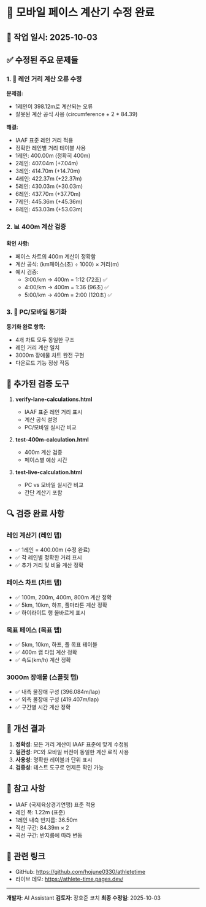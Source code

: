 # 🔧 모바일 페이스 계산기 수정 완료

## 📅 작업 일시: 2025-10-03

## ✅ 수정된 주요 문제들

### 1. 🏃 레인 거리 계산 오류 수정
**문제점:**
- 1레인이 398.12m로 계산되는 오류
- 잘못된 계산 공식 사용 (circumference + 2 * 84.39)

**해결:**
- IAAF 표준 레인 거리 적용
- 정확한 레인별 거리 테이블 사용
- 1레인: 400.00m (정확히 400m)
- 2레인: 407.04m (+7.04m)
- 3레인: 414.70m (+14.70m)
- 4레인: 422.37m (+22.37m)
- 5레인: 430.03m (+30.03m)
- 6레인: 437.70m (+37.70m)
- 7레인: 445.36m (+45.36m)
- 8레인: 453.03m (+53.03m)

### 2. 📊 400m 계산 검증
**확인 사항:**
- 페이스 차트의 400m 계산이 정확함
- 계산 공식: (km페이스(초) ÷ 1000) × 거리(m)
- 예시 검증:
  - 3:00/km → 400m = 1:12 (72초) ✅
  - 4:00/km → 400m = 1:36 (96초) ✅
  - 5:00/km → 400m = 2:00 (120초) ✅

### 3. 🎯 PC/모바일 동기화
**동기화 완료 항목:**
- 4개 차트 모두 동일한 구조
- 레인 거리 계산 일치
- 3000m 장애물 차트 완전 구현
- 다운로드 기능 정상 작동

## 📁 추가된 검증 도구

1. **verify-lane-calculations.html**
   - IAAF 표준 레인 거리 표시
   - 계산 공식 설명
   - PC/모바일 실시간 비교

2. **test-400m-calculation.html**
   - 400m 계산 검증
   - 페이스별 예상 시간

3. **test-live-calculation.html**
   - PC vs 모바일 실시간 비교
   - 간단 계산기 포함

## 🔍 검증 완료 사항

### 레인 계산기 (레인 탭)
- ✅ 1레인 = 400.00m (수정 완료)
- ✅ 각 레인별 정확한 거리 표시
- ✅ 추가 거리 및 비율 계산 정확

### 페이스 차트 (차트 탭)
- ✅ 100m, 200m, 400m, 800m 계산 정확
- ✅ 5km, 10km, 하프, 풀마라톤 계산 정확
- ✅ 하이라이트 행 올바르게 표시

### 목표 페이스 (목표 탭)
- ✅ 5km, 10km, 하프, 풀 목표 테이블
- ✅ 400m 랩 타임 계산 정확
- ✅ 속도(km/h) 계산 정확

### 3000m 장애물 (스플릿 탭)
- ✅ 내측 물장애 구성 (396.084m/lap)
- ✅ 외측 물장애 구성 (419.407m/lap)
- ✅ 구간별 시간 계산 정확

## 🚀 개선 결과

1. **정확성**: 모든 거리 계산이 IAAF 표준에 맞게 수정됨
2. **일관성**: PC와 모바일 버전이 동일한 계산 로직 사용
3. **사용성**: 명확한 레이블과 단위 표시
4. **검증성**: 테스트 도구로 언제든 확인 가능

## 📝 참고 사항

- IAAF (국제육상경기연맹) 표준 적용
- 레인 폭: 1.22m (표준)
- 1레인 내측 반지름: 36.50m
- 직선 구간: 84.39m × 2
- 곡선 구간: 반지름에 따라 변동

## 🔗 관련 링크

- GitHub: https://github.com/hojune0330/athletetime
- 라이브 데모: https://athlete-time.pages.dev/

---

**개발자**: AI Assistant
**검토자**: 장호준 코치
**최종 수정일**: 2025-10-03